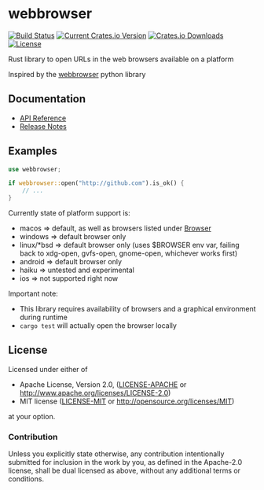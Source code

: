 # webbrowser

[![Build Status](https://travis-ci.com/amodm/webbrowser-rs.svg?branch=master)](https://travis-ci.com/amodm/webbrowser-rs)
[![Current Crates.io Version](https://img.shields.io/crates/v/webbrowser.svg)](https://crates.io/crates/webbrowser)
[![Crates.io Downloads](https://img.shields.io/crates/d/webbrowser.svg)](https://crates.io/crates/webbrowser)
[![License](https://img.shields.io/crates/l/webbrowser.svg)](LICENSE-MIT)

Rust library to open URLs in the web browsers available on a platform

Inspired by the [webbrowser](https://docs.python.org/2/library/webbrowser.html) python library

## Documentation

- [API Reference](http://code.rootnet.in/webbrowser-rs/webbrowser/)
- [Release Notes](CHANGELOG.md)

## Examples

```rust
use webbrowser;

if webbrowser::open("http://github.com").is_ok() {
    // ...
}
```

Currently state of platform support is:

* macos => default, as well as browsers listed under [Browser](enum.Browser.html)
* windows => default browser only
* linux/*bsd => default browser only (uses $BROWSER env var, failing back to xdg-open, gvfs-open, gnome-open, whichever works first)
* android => default browser only
* haiku => untested and experimental
* ios => not supported right now

Important note:

* This library requires availability of browsers and a graphical environment during runtime
* `cargo test` will actually open the browser locally

## License

Licensed under either of

* Apache License, Version 2.0, ([LICENSE-APACHE](LICENSE-APACHE) or http://www.apache.org/licenses/LICENSE-2.0)
* MIT license ([LICENSE-MIT](LICENSE-MIT) or http://opensource.org/licenses/MIT)

at your option.

### Contribution

Unless you explicitly state otherwise, any contribution intentionally submitted
for inclusion in the work by you, as defined in the Apache-2.0 license, shall be dual licensed as above, without any
additional terms or conditions.
